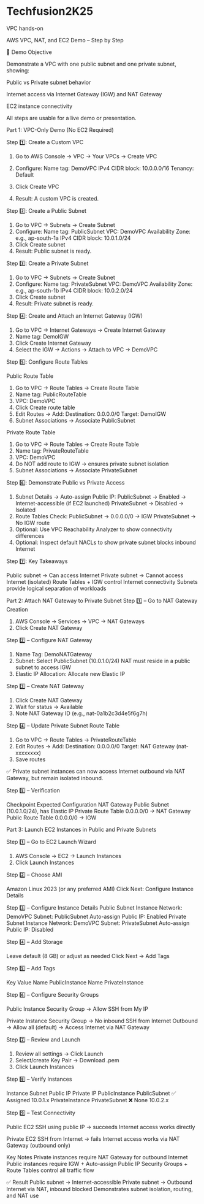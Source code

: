 # Techfusion2K25
VPC hands-on

AWS VPC, NAT, and EC2 Demo – Step by Step

🎯 Demo Objective

Demonstrate a VPC with one public subnet and one private subnet, showing:

Public vs Private subnet behavior

Internet access via Internet Gateway (IGW) and NAT Gateway

EC2 instance connectivity


All steps are usable for a live demo or presentation.

Part 1: VPC-Only Demo (No EC2 Required)

Step 1️⃣: Create a Custom VPC

1. Go to AWS Console → VPC → Your VPCs → Create VPC
2. Configure:
Name tag: DemoVPC
IPv4 CIDR block: 10.0.0.0/16
Tenancy: Default

3. Click Create VPC

4. Result: A custom VPC is created.

Step 2️⃣: Create a Public Subnet

1. Go to VPC → Subnets → Create Subnet
2. Configure:
  Name tag: PublicSubnet
  VPC: DemoVPC
  Availability Zone: e.g., ap-south-1a
  IPv4 CIDR block: 10.0.1.0/24
3. Click Create subnet
4. Result: Public subnet is ready.


Step 3️⃣: Create a Private Subnet

1. Go to VPC → Subnets → Create Subnet
2. Configure:
  Name tag: PrivateSubnet
  VPC: DemoVPC
Availability Zone: e.g., ap-south-1b
IPv4 CIDR block: 10.0.2.0/24
3. Click Create subnet
4. Result: Private subnet is ready.
   

Step 4️⃣: Create and Attach an Internet Gateway (IGW)

1. Go to VPC → Internet Gateways → Create Internet Gateway
2. Name tag: DemoIGW
3. Click Create Internet Gateway
4. Select the IGW → Actions → Attach to VPC → DemoVPC



Step 5️⃣: Configure Route Tables

Public Route Table

1. Go to VPC → Route Tables → Create Route Table
2. Name tag: PublicRouteTable
3. VPC: DemoVPC
4. Click Create route table
5. Edit Routes → Add:
  Destination: 0.0.0.0/0
  Target: DemoIGW
6. Subnet Associations → Associate PublicSubnet



Private Route Table

1. Go to VPC → Route Tables → Create Route Table
2. Name tag: PrivateRouteTable
3. VPC: DemoVPC
4. Do NOT add route to IGW → ensures private subnet isolation
5. Subnet Associations → Associate PrivateSubnet
   

Step 6️⃣: Demonstrate Public vs Private Access

1. Subnet Details → Auto-assign Public IP:
  PublicSubnet → Enabled → Internet-accessible (if EC2 launched)
  PrivateSubnet → Disabled → Isolated
2. Route Tables Check:
  PublicSubnet → 0.0.0.0/0 → IGW
  PrivateSubnet → No IGW route
3. Optional: Use VPC Reachability Analyzer to show connectivity differences
4. Optional: Inspect default NACLs to show private subnet blocks inbound Internet

Step 7️⃣: Key Takeaways

Public subnet → Can access Internet
Private subnet → Cannot access Internet (isolated)
Route Tables + IGW control Internet connectivity
Subnets provide logical separation of workloads


Part 2: Attach NAT Gateway to Private Subnet
Step 1️⃣ – Go to NAT Gateway Creation

1. AWS Console → Services → VPC → NAT Gateways
2. Click Create NAT Gateway


Step 2️⃣ – Configure NAT Gateway

1. Name Tag: DemoNATGateway
2. Subnet: Select PublicSubnet (10.0.1.0/24)
NAT must reside in a public subnet to access IGW
3. Elastic IP Allocation: Allocate new Elastic IP


Step 3️⃣ – Create NAT Gateway

1. Click Create NAT Gateway
2. Wait for status → Available
3. Note NAT Gateway ID (e.g., nat-0a1b2c3d4e5f6g7h)


Step 4️⃣ – Update Private Subnet Route Table
1. Go to VPC → Route Tables → PrivateRouteTable
2. Edit Routes → Add:
  Destination: 0.0.0.0/0
  Target: NAT Gateway (nat-xxxxxxxx)
3. Save routes

✅ Private subnet instances can now access Internet outbound via NAT Gateway, but remain isolated inbound.


Step 5️⃣ – Verification

Checkpoint	Expected Configuration
  NAT Gateway	Public Subnet (10.0.1.0/24), has Elastic IP
  Private Route Table	0.0.0.0/0 → NAT Gateway
  Public Route Table	0.0.0.0/0 → IGW


Part 3: Launch EC2 Instances in Public and Private Subnets

Step 1️⃣ – Go to EC2 Launch Wizard

1. AWS Console → EC2 → Launch Instances
2. Click Launch Instances

Step 2️⃣ – Choose AMI

Amazon Linux 2023 (or any preferred AMI)
Click Next: Configure Instance Details

Step 3️⃣ – Configure Instance Details
Public Subnet Instance
Network: DemoVPC
Subnet: PublicSubnet
Auto-assign Public IP: Enabled
Private Subnet Instance
Network: DemoVPC
Subnet: PrivateSubnet
Auto-assign Public IP: Disabled


Step 4️⃣ – Add Storage

Leave default (8 GB) or adjust as needed
Click Next → Add Tags


Step 5️⃣ – Add Tags

Key	Value
Name	PublicInstance
Name	PrivateInstance


Step 6️⃣ – Configure Security Groups

Public Instance
Security Group → Allow SSH from My IP


Private Instance
Security Group → No inbound SSH from Internet
Outbound → Allow all (default) → Access Internet via NAT Gateway


Step 7️⃣ – Review and Launch

1. Review all settings → Click Launch
2. Select/create Key Pair → Download .pem
3. Click Launch Instances


Step 8️⃣ – Verify Instances

Instance	Subnet	Public IP	Private IP
PublicInstance	PublicSubnet	✅ Assigned	10.0.1.x
PrivateInstance	PrivateSubnet	❌ None	10.0.2.x


Step 9️⃣ – Test Connectivity

Public EC2
SSH using public IP → succeeds
Internet access works directly

Private EC2
SSH from Internet → fails
Internet access works via NAT Gateway (outbound only)


Key Notes
Private instances require NAT Gateway for outbound Internet
Public instances require IGW + Auto-assign Public IP
Security Groups + Route Tables control all traffic flow



✅ Result
Public subnet → Internet-accessible
Private subnet → Outbound Internet via NAT, inbound blocked
Demonstrates subnet isolation, routing, and NAT use





